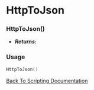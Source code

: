 # HttpToJson

### HttpToJson()
- ***Returns:*** 

### Usage

```Lua
HttpToJson()
```


[Back To Scripting Documentation](../README.md)
